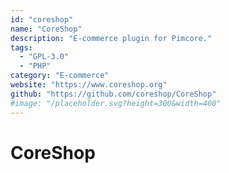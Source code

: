 ```yaml
---
id: "coreshop"
name: "CoreShop"
description: "E-commerce plugin for Pimcore."
tags:
  - "GPL-3.0"
  - "PHP"
category: "E-commerce"
website: "https://www.coreshop.org"
github: "https://github.com/coreshop/CoreShop"
#image: "/placeholder.svg?height=300&width=400"
---
```


# CoreShop
